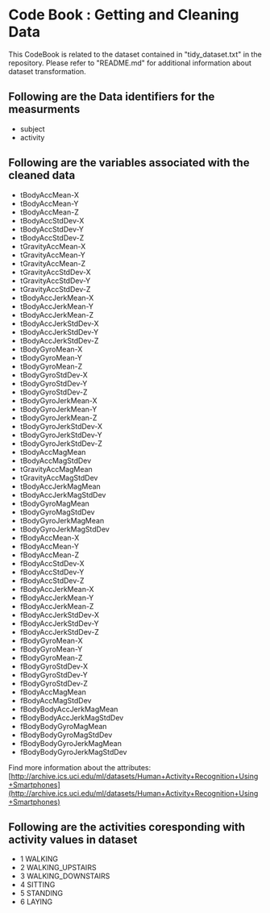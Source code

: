 # Code Book : Getting and Cleaning Data

This CodeBook is related to the dataset contained in "tidy_dataset.txt" in the repository. Please refer to "README.md" for additional information about dataset transformation.

## Following are the Data identifiers for the measurments <a name="Identifiers"></a>

* subject
* activity

## Following are the variables associated with the cleaned data <a name="Variables"></a>

* tBodyAccMean-X
* tBodyAccMean-Y
* tBodyAccMean-Z
* tBodyAccStdDev-X
* tBodyAccStdDev-Y
* tBodyAccStdDev-Z
* tGravityAccMean-X
* tGravityAccMean-Y
* tGravityAccMean-Z
* tGravityAccStdDev-X
* tGravityAccStdDev-Y
* tGravityAccStdDev-Z
* tBodyAccJerkMean-X
* tBodyAccJerkMean-Y
* tBodyAccJerkMean-Z
* tBodyAccJerkStdDev-X
* tBodyAccJerkStdDev-Y
* tBodyAccJerkStdDev-Z
* tBodyGyroMean-X
* tBodyGyroMean-Y
* tBodyGyroMean-Z
* tBodyGyroStdDev-X
* tBodyGyroStdDev-Y
* tBodyGyroStdDev-Z
* tBodyGyroJerkMean-X
* tBodyGyroJerkMean-Y
* tBodyGyroJerkMean-Z
* tBodyGyroJerkStdDev-X
* tBodyGyroJerkStdDev-Y
* tBodyGyroJerkStdDev-Z
* tBodyAccMagMean
* tBodyAccMagStdDev
* tGravityAccMagMean
* tGravityAccMagStdDev
* tBodyAccJerkMagMean
* tBodyAccJerkMagStdDev
* tBodyGyroMagMean
* tBodyGyroMagStdDev
* tBodyGyroJerkMagMean
* tBodyGyroJerkMagStdDev
* fBodyAccMean-X
* fBodyAccMean-Y
* fBodyAccMean-Z
* fBodyAccStdDev-X
* fBodyAccStdDev-Y
* fBodyAccStdDev-Z
* fBodyAccJerkMean-X
* fBodyAccJerkMean-Y
* fBodyAccJerkMean-Z
* fBodyAccJerkStdDev-X
* fBodyAccJerkStdDev-Y
* fBodyAccJerkStdDev-Z
* fBodyGyroMean-X
* fBodyGyroMean-Y
* fBodyGyroMean-Z
* fBodyGyroStdDev-X
* fBodyGyroStdDev-Y
* fBodyGyroStdDev-Z
* fBodyAccMagMean
* fBodyAccMagStdDev
* fBodyBodyAccJerkMagMean
* fBodyBodyAccJerkMagStdDev
* fBodyBodyGyroMagMean
* fBodyBodyGyroMagStdDev
* fBodyBodyGyroJerkMagMean
* fBodyBodyGyroJerkMagStdDev

Find more information about the attributes: [http://archive.ics.uci.edu/ml/datasets/Human+Activity+Recognition+Using+Smartphones](http://archive.ics.uci.edu/ml/datasets/Human+Activity+Recognition+Using+Smartphones)


## Following are the activities coresponding with activity values in dataset <a name="activity"></a>

* 1 WALKING
* 2 WALKING_UPSTAIRS
* 3 WALKING_DOWNSTAIRS
* 4 SITTING
* 5 STANDING
* 6 LAYING
